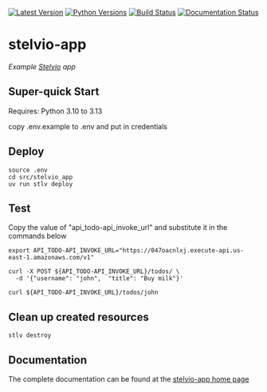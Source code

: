 [![Latest Version](https://img.shields.io/pypi/v/stelvio-app?label=pypi-version&logo=python&style=plastic)](https://pypi.org/project/stelvio-app/)
[![Python Versions](https://img.shields.io/python/required-version-toml?tomlFilePath=https%3A%2F%2Fraw.githubusercontent.com%2Fjlmcgraw%2Fstelvio-app%2Fmain%2Fpyproject.toml&style=plastic&logo=python&label=python-versions)](https://www.python.org/)
[![Build Status](https://github.com/jlmcgraw/stelvio-app/actions/workflows/main.yml/badge.svg)](https://github.com/jlmcgraw/stelvio-app/actions/workflows/main.yml)
[![Documentation Status](https://github.com/jlmcgraw/stelvio-app/actions/workflows/docs.yml/badge.svg)](https://jlmcgraw.github.io/stelvio-app/)

# stelvio-app

_Example [Stelvio](https://github.com/michal-stlv/stelvio) app_


## Super-quick Start

Requires: Python 3.10 to 3.13

copy .env.example to .env and put in credentials

## Deploy
```commandline
source .env
cd src/stelvio_app
uv run stlv deploy
```

## Test
Copy the value of "api_todo-api_invoke_url" and substitute it in the commands below

```commandline
export API_TODO-API_INVOKE_URL="https://047oacnlxj.execute-api.us-east-1.amazonaws.com/v1"

curl -X POST ${API_TODO-API_INVOKE_URL}/todos/ \
  -d '{"username": "john",  "title": "Buy milk"}'

curl ${API_TODO-API_INVOKE_URL}/todos/john
```

## Clean up created resources
```commandline
stlv destroy 
```
## Documentation

The complete documentation can be found at the
[stelvio-app home page](https://jlmcgraw.github.io/stelvio-app)
